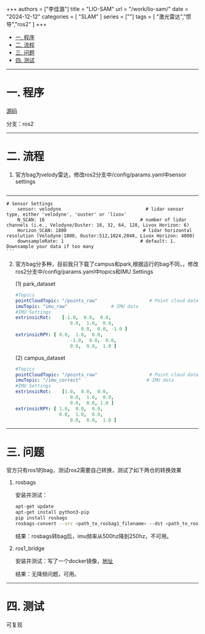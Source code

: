 +++
authors = ["李佳潞"]
title = "LIO-SAM"
url = "/work/lio-sam/"
date = "2024-12-12"
categories = [
    "SLAM"
]
series = [""]
tags = [
   "激光雷达","惯导","ros2"
]
+++

- [一. 程序](#一-程序)
- [二. 流程](#二-流程)
- [三. 问题](#三-问题)
- [四. 测试](#四-测试)


---

# 一. 程序

[源码](https://github.com/TixiaoShan/LIO-SAM/tree/master?tab=readme-ov-file#sample-datasets>)

分支：ros2


---

# 二. 流程

1. 官方bag为velody雷达，修改ros2分支中/config/params.yaml中sensor settings
    ```yaml

---

    # Sensor Settings
        sensor: velodyne                               # lidar sensor type, either 'velodyne', 'ouster' or 'livox'
        N_SCAN: 16                                   # number of lidar channels (i.e., Velodyne/Ouster: 16, 32, 64, 128, Livox Horizon: 6)
        Horizon_SCAN: 1800                            # lidar horizontal resolution (Velodyne:1800, Ouster:512,1024,2048, Livox Horizon: 4000)
        downsampleRate: 1                            # default: 1. Downsample your data if too many
    ```

2. 官方bag分多种，目前我只下载了campus和park,根据运行的bag不同，，修改ros2分支中/config/params.yaml中topics和IMU Settings

    (1) park_dataset

    ```yaml
    #Topics
    pointCloudTopic: "/points_raw"                   # Point cloud data
    imuTopic: "imu_raw"                # IMU data
    #IMU Settings
    extrinsicRot:    [-1.0,  0.0,  0.0,
                        0.0,  1.0,  0.0,
                            0.0,  0.0, -1.0 ]
    extrinsicRPY: [ 0.0,  1.0,  0.0,
                        -1.0,  0.0,  0.0,
                        0.0,  0.0,  1.0 ]
    ```

    (2) campus_dataset

    ```yaml
    #Topics
    pointCloudTopic: "/points_raw"                   # Point cloud data
    imuTopic: "/imu_correct"                        # IMU data
    #IMU Settings
    extrinsicRot:    [1.0,  0.0,  0.0,
                        0.0,  1.0,  0.0,
                        0.0,  0.0, 1.0 ]
    extrinsicRPY: [ 1.0,  0.0,  0.0,
                    0.0,  1.0,  0.0,
                        0.0,  0.0,  1.0 ]
    ```


---

# 三. 问题

官方只有ros1的bag，测试ros2需要自己转换，测试了如下两仓的转换效果

1. rosbags

    安装并测试：
    ```bash
    apt-get update
    apt-get install python3-pip
    pip install rosbags
    rosbags-convert --src <path_to_rosbag1_filename> --dst <path_to_ros2bag_filename> #转换bag
    ```
    结果：rosbags转bag后，imu频率从500hz降到250hz，不可用。

2. ros1_bridge

    安装并测试：写了一个docker镜像，[地址](https://github.com/heirenlop/ros1_bridge_docker>)

    结果：无降频问题，可用。


---

# 四. 测试

可复现